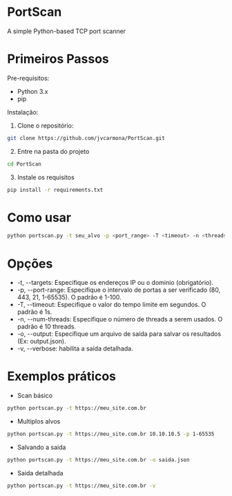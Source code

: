 # PortScan
A simple Python-based TCP port scanner

# Primeiros Passos

Pre-requisitos:
 - Python 3.x
 - pip

Instalação: 

1. Clone o repositório:
  
```bash
git clone https://github.com/jvcarmona/PortScan.git
```
2. Entre na pasta do projeto

```bash
cd PortScan
```

3. Instale os requisitos

```bash
pip install -r requirements.txt
```

# Como usar

```bash
python portscan.py -t seu_alvo -p <port_range> -T <timeout> -n <threads> -o <output> -v
```

# Opções
 - -t, --targets: Especifique os endereços IP ou o dominio (obrigatório).
 - -p, --port-range: Especifique o intervalo de portas a ser verificado (80, 443, 21, 1-65535). O padrão é 1-100.
 - -T, --timeout: Especifique o valor do tempo limite em segundos. O padrão é 1s.
 - -n, --num-threads: Especifique o número de threads a serem usados. O padrão é 10 threads.
 - -o, --output: Especifique um arquivo de saída para salvar os resultados (Ex: output.json).
 - -v, --verbose: habilita a saída detalhada.


# Exemplos práticos

- Scan básico
```bash
python portscan.py -t https://meu_site.com.br
```

- Multiplos alvos
```bash
python portscan.py -t https://meu_site.com.br 10.10.10.5 -p 1-65535 
```

- Salvando a saida
```bash
python portscan.py -t https://meu_site.com.br -o saida.json
```

- Saida detalhada
```bash
python portscan.py -t https://meu_site.com.br -v
```
